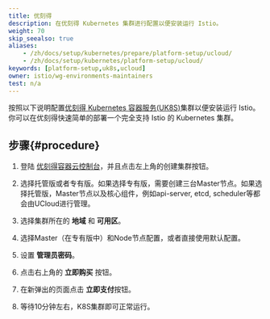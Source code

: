 ```yaml
---
title: 优刻得
description: 在优刻得 Kubernetes 集群进行配置以便安装运行 Istio。
weight: 70
skip_seealso: true
aliases:
    - /zh/docs/setup/kubernetes/prepare/platform-setup/ucloud/
    - /zh/docs/setup/kubernetes/platform-setup/ucloud/
keywords: [platform-setup,uk8s,ucloud]
owner: istio/wg-environments-maintainers
test: n/a
---
```


按照以下说明配置[优刻得 Kubernetes 容器服务(UK8S)](https://docs.ucloud.cn/uk8s/README)集群以便安装运行 Istio。
你可以在优刻得快速简单的部署一个完全支持 Istio 的 Kubernetes 集群。

## 步骤{#procedure}

1. 登陆 [优刻得容器云控制台](https://console.ucloud.cn/uk8s/manage)，并且点击左上角的创建集群按钮。

1. 选择托管版或者专有版。如果选择专有版，需要创建三台Master节点。如果选择托管版，Master节点以及核心组件，例如api-server, etcd, scheduler等都会由UCloud进行管理。

1. 选择集群所在的 **地域** 和 **可用区**。

1. 选择Master（在专有版中）和Node节点配置，或者直接使用默认配置。

1. 设置 **管理员密码**。

1. 点击右上角的 **立即购买** 按钮。

1. 在新弹出的页面点击 **立即支付**按钮。

1. 等待10分钟左右，K8S集群即可正常运行。
